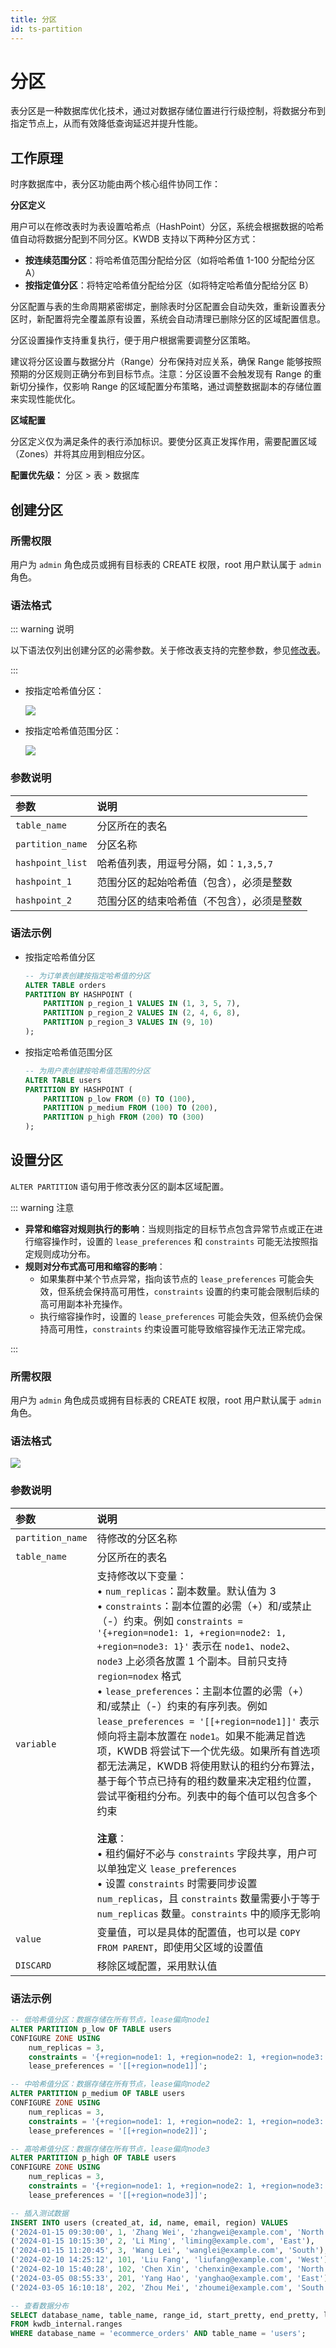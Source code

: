 ```yaml
---
title: 分区
id: ts-partition
---
```


# 分区

表分区是一种数据库优化技术，通过对数据存储位置进行行级控制，将数据分布到指定节点上，从而有效降低查询延迟并提升性能。

## 工作原理

时序数据库中，表分区功能由两个核心组件协同工作：

**分区定义**

用户可以在修改表时为表设置哈希点（HashPoint）分区，系统会根据数据的哈希值自动将数据分配到不同分区。KWDB 支持以下两种分区方式：

- **按连续范围分区**：将哈希值范围分配给分区（如将哈希值 1-100 分配给分区 A）
- **按指定值分区**：将特定哈希值分配给分区（如将特定哈希值分配给分区 B）

分区配置与表的生命周期紧密绑定，删除表时分区配置会自动失效，重新设置表分区时，新配置将完全覆盖原有设置，系统会自动清理已删除分区的区域配置信息。

分区设置操作支持重复执行，便于用户根据需要调整分区策略。

建议将分区设置与数据分片（Range）分布保持对应关系，确保 Range 能够按照预期的分区规则正确分布到目标节点。注意：分区设置不会触发现有 Range 的重新切分操作，仅影响 Range 的区域配置分布策略，通过调整数据副本的存储位置来实现性能优化。

**区域配置**

分区定义仅为满足条件的表行添加标识。要使分区真正发挥作用，需要配置区域（Zones）并将其应用到相应分区。

**配置优先级：** 分区 > 表 > 数据库

## 创建分区

### 所需权限

用户为 `admin` 角色成员或拥有目标表的 CREATE 权限，root 用户默认属于 `admin` 角色。

### 语法格式

::: warning 说明

以下语法仅列出创建分区的必需参数。关于修改表支持的完整参数，参见[修改表](../../../sql-reference/ddl/ts-db/ts-table.md#修改表)。

:::

- 按指定哈希值分区：

    ![](../../../static/sql-reference/alter-ts-table-partition-in.png)

- 按指定哈希值范围分区：

    ![](../../../static/sql-reference/alter-ts-table-partition-from.png)

### 参数说明

| 参数             | 说明                                       |
| :--------------- | :----------------------------------------- |
| `table_name`     | 分区所在的表名                             |
| `partition_name` | 分区名称                                   |
| `hashpoint_list` | 哈希值列表，用逗号分隔，如：`1,3,5,7`      |
| `hashpoint_1`    | 范围分区的起始哈希值（包含），必须是整数   |
| `hashpoint_2`    | 范围分区的结束哈希值（不包含），必须是整数 |

### 语法示例

- 按指定哈希值分区

    ```SQL
    -- 为订单表创建按指定哈希值的分区 
    ALTER TABLE orders  
    PARTITION BY HASHPOINT (
        PARTITION p_region_1 VALUES IN (1, 3, 5, 7),
        PARTITION p_region_2 VALUES IN (2, 4, 6, 8),
        PARTITION p_region_3 VALUES IN (9, 10) 
    );
    ```

- 按指定哈希值范围分区

    ```SQL
    -- 为用户表创建按哈希值范围的分区 
    ALTER TABLE users
    PARTITION BY HASHPOINT (
        PARTITION p_low FROM (0) TO (100),
        PARTITION p_medium FROM (100) TO (200),
        PARTITION p_high FROM (200) TO (300) 
    );
    ```

## 设置分区

`ALTER PARTITION` 语句用于修改表分区的副本区域配置。

::: warning 注意

- **异常和缩容对规则执行的影响**：当规则指定的目标节点包含异常节点或正在进行缩容操作时，设置的 `lease_preferences` 和 `constraints` 可能无法按照指定规则成功分布。
- **规则对分布式高可用和缩容的影响**：
  - 如果集群中某个节点异常，指向该节点的 `lease_preferences` 可能会失效，但系统会保持高可用性，`constraints` 设置的约束可能会限制后续的高可用副本补充操作。
  - 执行缩容操作时，设置的 `lease_preferences` 可能会失效，但系统仍会保持高可用性，`constraints` 约束设置可能导致缩容操作无法正常完成。

:::

### 所需权限

用户为 `admin` 角色成员或拥有目标表的 CREATE 权限，root 用户默认属于 `admin` 角色。

### 语法格式

![](../../../static/sql-reference/alter-partition.png)

### 参数说明

| 参数             | 说明                                                         |
| :--------------- | :----------------------------------------------------------- |
| `partition_name` | 待修改的分区名称                                             |
| `table_name`     | 分区所在的表名                                               |
| `variable`       | 支持修改以下变量：<br>• `num_replicas`：副本数量。默认值为 3<br>• `constraints`：副本位置的必需（+）和/或禁止（-）约束。例如 `constraints = '{+region=node1: 1, +region=node2: 1, +region=node3: 1}'` 表示在 `node1`、`node2`、`node3` 上必须各放置 1 个副本。目前只支持 `region=nodex` 格式<br>• `lease_preferences`：主副本位置的必需（+）和/或禁止（-）约束的有序列表。例如 `lease_preferences = '[[+region=node1]]'` 表示倾向将主副本放置在 `node1`。如果不能满足首选项，KWDB 将尝试下一个优先级。如果所有首选项都无法满足，KWDB 将使用默认的租约分布算法，基于每个节点已持有的租约数量来决定租约位置，尝试平衡租约分布。列表中的每个值可以包含多个约束<br><br>**注意**：<br>• 租约偏好不必与 `constraints` 字段共享，用户可以单独定义 `lease_preferences`<br>• 设置 `constraints` 时需要同步设置 `num_replicas`，且 `constraints` 数量需要小于等于 `num_replicas` 数量。`constraints` 中的顺序无影响 |
| `value`          | 变量值，可以是具体的配置值，也可以是 `COPY FROM PARENT`，即使用父区域的设置值 |
| `DISCARD`        | 移除区域配置，采用默认值                                     |

### 语法示例

```SQL
-- 低哈希值分区：数据存储在所有节点，lease偏向node1
ALTER PARTITION p_low OF TABLE users 
CONFIGURE ZONE USING 
    num_replicas = 3, 
    constraints = '{+region=node1: 1, +region=node2: 1, +region=node3: 1}',
    lease_preferences = '[[+region=node1]]';

-- 中哈希值分区：数据存储在所有节点，lease偏向node2
ALTER PARTITION p_medium OF TABLE users  
CONFIGURE ZONE USING 
    num_replicas = 3, 
    constraints = '{+region=node1: 1, +region=node2: 1, +region=node3: 1}',
    lease_preferences = '[[+region=node2]]';

-- 高哈希值分区：数据存储在所有节点，lease偏向node3
ALTER PARTITION p_high OF TABLE users 
CONFIGURE ZONE USING 
    num_replicas = 3, 
    constraints = '{+region=node1: 1, +region=node2: 1, +region=node3: 1}',
    lease_preferences = '[[+region=node3]]';

-- 插入测试数据
INSERT INTO users (created_at, id, name, email, region) VALUES 
('2024-01-15 09:30:00', 1, 'Zhang Wei', 'zhangwei@example.com', 'North'),
('2024-01-15 10:15:30', 2, 'Li Ming', 'liming@example.com', 'East'),
('2024-01-15 11:20:45', 3, 'Wang Lei', 'wanglei@example.com', 'South'),
('2024-02-10 14:25:12', 101, 'Liu Fang', 'liufang@example.com', 'West'),
('2024-02-10 15:40:28', 102, 'Chen Xin', 'chenxin@example.com', 'North'),
('2024-03-05 08:55:33', 201, 'Yang Hao', 'yanghao@example.com', 'East'),
('2024-03-05 16:10:18', 202, 'Zhou Mei', 'zhoumei@example.com', 'South');

-- 查看数据分布
SELECT database_name, table_name, range_id, start_pretty, end_pretty, lease_holder, replicas, range_size 
FROM kwdb_internal.ranges 
WHERE database_name = 'ecommerce_orders' AND table_name = 'users';
```